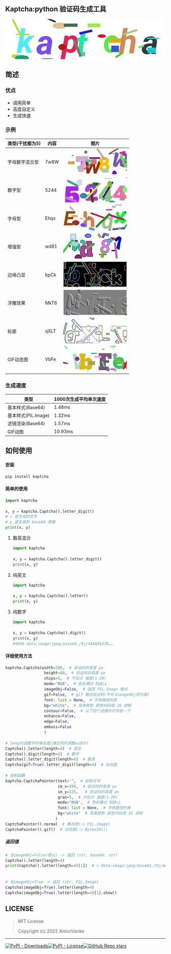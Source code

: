 ## Kaptcha:python 验证码生成工具

![Kaptcha](https://github.com/AntonVanke/Kaptcha/raw/master/demos/Kaptcha.jpg)

## 简述

### 优点

- 调用简单
- 高度自定义
- 生成快速

### 示例

| 类型(干扰都为5) | 内容 | 图片                                                         |
| --------------- | ---- | ------------------------------------------------------------ |
| 字母数字混合型  | 7w8W | ![HyGU](https://github.com/AntonVanke/Kaptcha/raw/master/demos/HyGU.jpg) |
| 数字型          | 5244 | ![5244](https://github.com/AntonVanke/Kaptcha/raw/master/demos/5244.jpg) |
| 字母型          | Ehqx | ![jFbF](https://github.com/AntonVanke/Kaptcha/raw/master/demos/jFbF.jpg) |
| 增强型          | wd81 | ![wd81](https://github.com/AntonVanke/Kaptcha/raw/master/demos/wd81.jpg) |
| 边缘凸显        | bpCk | ![bpCk](https://github.com/AntonVanke/Kaptcha/raw/master/demos/bpCk.jpg) |
| 浮雕效果        | MkT6 | ![MkT6](https://github.com/AntonVanke/Kaptcha/raw/master/demos/MkT6.jpg) |
| 轮廓            | qXLT | ![qXLT](https://github.com/AntonVanke/Kaptcha/raw/master/demos/qXLT.jpg) |
| GIF动态图       | VbFe | ![VbFe](https://github.com/AntonVanke/Kaptcha/raw/master/demos/VbFe.gif) |

### 生成速度

| 类型                | 1000次生成平均单次速度 |
| ------------------- | ---------------------- |
| 基本样式(Base64)    | 1.48ms                 |
| 基本样式(PIL.Image) | 1.32ms                 |
| 滤镜渲染(Base64)    | 1.57ms                 |
| GIF动图             | 10.93ms                |

## 如何使用

#### 安装

```bash
pip install kaptcha
```

#### 简单的使用

```python
import kaptcha

x, y = kaptcha.Captcha().letter_digit()
# x 是生成的文字
# y 是生成的 base64 图像
print(x, y)
```

1. 数英混合

   ```PYTHON
   import kaptcha
   
   x, y = kaptcha.Captcha().letter_digit()
   print(x, y)
   ```

2. 纯英文

   ```python
   import kaptcha
   
   x, y = kaptcha.Captcha().letter()
   print(x, y)
   ```

3. 纯数字

   ```python
   import kaptcha
   
   x, y = kaptcha.Captcha().digit()
   print(x, y)
   #4696 data:image/jpeg;base64,/9j/4AAQSkZJR……
   
   ```

#### 详细使用方法

```python
kaptcha.Captcha(width=200,  # 验证码的宽度 px
                 height=80,  # 验证码的高度 px
                 chips=5,  # 干扰点 强度(1-20)
                 mode="RGB",  # 色彩模式 RGB\L
                 imageObj=False,  # 返回 PIL.Image 格式
                 gif=False,  # gif 格式验证码(不可与imageObj同为真)
                 font: list = None,  # 字体路径列表
                 bg="white",  # 背景颜色 颜色代码或 16 进制
                 contour=False,  # 以下四个滤镜只可开启一个
                 enhance=False,
                 edge=False,
                 emboss=False
                 )

# length调整字符串长度(建议同时调整width)
Captcha().letter(length=4)  # 英文
Captcha().digit(length=4)  # 数字
Captcha().letter_digit(length=4)  # 数英
Captcha(gif=True).letter_digit(length=4)  # 动态图
 
# 绘制函数
kaptcha.CaptchaPainter(text="",  # 绘制文字
                       im_x=260,  # 验证码的宽度 px
                       im_y=125,   # 验证码的高度 px
                       gran=5,  # 干扰点 强度(1-20)
                       mode="RGB",  # 色彩模式 RGB\L
                       font: list = None,  # 字体路径列表
                       bg="white"  # 背景颜色 颜色代码或 16 进制
                      )
CaptchaPainter().normal  # 静态图(-> PIL.Image)
CaptchaPainter().gif()  # 动态图(-> BytesIO())
```

##### 返回值

```python
# 当imageObj=False(默认) -> 返回 (str, base64: str)
Captcha().letter(length=4)
print(Captcha().letter(length=4)[1])  # > data:image/jpeg;base64,/9j/4AAQSkZJR......


# 当imageObj=True -> 返回 (str, PIL.Image)
Captcha(imageObj=True).letter(length=4)
Captcha(imageObj=True).letter(length=4)[1].show()
```

## LICENSE

>
> MIT License
>
> Copyright (c) 2022 AntonVanke

---

[![PyPI - Downloads](https://img.shields.io/pypi/dm/kaptcha)](https://pypi.org/project/kaptcha/)[![PyPI - License](https://img.shields.io/pypi/l/kaptcha)](https://github.com/AntonVanke/Kaptcha/blob/master/LICENSE)[![GitHub Repo stars](https://img.shields.io/github/stars/antonvanke/kaptcha?style=social)](https://github.com/AntonVanke/Kaptcha)

